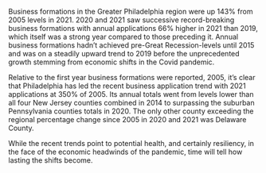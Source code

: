 Business formations in the Greater Philadelphia region were up 143% from 2005 levels in 2021.  2020 and 2021 saw successive record-breaking business formations with annual applications 66% higher in 2021 than 2019, which itself was a strong year compared to those preceding it. Annual business formations hadn’t achieved pre-Great Recession-levels until 2015 and was on a steadily upward trend to 2019 before the unprecedented growth stemming from economic shifts in the Covid pandemic.

Relative to the first year business formations were reported, 2005, it’s clear that Philadelphia has led the recent business application trend with 2021 applications at 350% of 2005. Its annual totals went from levels lower than all four New Jersey counties combined in 2014 to surpassing the suburban Pennsylvania counties totals in 2020. The only other county exceeding the regional percentage change since 2005 in 2020 and 2021 was Delaware County.

While the recent trends point to potential health, and certainly resiliency, in the face of the economic headwinds of the pandemic, time will tell how lasting the shifts become. 